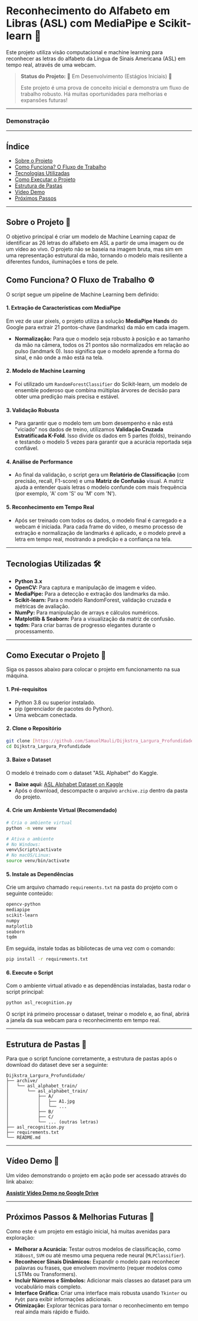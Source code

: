 # Reconhecimento do Alfabeto em Libras (ASL) com MediaPipe e Scikit-learn 🤘

Este projeto utiliza visão computacional e machine learning para reconhecer as letras do alfabeto da Língua de Sinais Americana (ASL) em tempo real, através de uma webcam.

> **Status do Projeto:** 🚧 Em Desenvolvimento (Estágios Iniciais) 🚧
>
> Este projeto é uma prova de conceito inicial e demonstra um fluxo de trabalho robusto. Há muitas oportunidades para melhorias e expansões futuras!

---

### Demonstração

---

## Índice

* [Sobre o Projeto](#sobre-o-projeto-)
* [Como Funciona? O Fluxo de Trabalho](#como-funciona-o-fluxo-de-trabalho-)
* [Tecnologias Utilizadas](#tecnologias-utilizadas-)
* [Como Executar o Projeto](#como-executar-o-projeto-)
* [Estrutura de Pastas](#estrutura-de-pastas-)
* [Vídeo Demo](#vídeo-demo-)
* [Próximos Passos](#próximos-passos--melhorias-futuras-)

---

## Sobre o Projeto 🦾

O objetivo principal é criar um modelo de Machine Learning capaz de identificar as 26 letras do alfabeto em ASL a partir de uma imagem ou de um vídeo ao vivo. O projeto não se baseia na imagem bruta, mas sim em uma representação estrutural da mão, tornando o modelo mais resiliente a diferentes fundos, iluminações e tons de pele.

## Como Funciona? O Fluxo de Trabalho ⚙️

O script segue um pipeline de Machine Learning bem definido:

#### 1. Extração de Características com MediaPipe

Em vez de usar pixels, o projeto utiliza a solução **MediaPipe Hands** do Google para extrair 21 pontos-chave (landmarks) da mão em cada imagem.

* **Normalização:** Para que o modelo seja robusto à posição e ao tamanho da mão na câmera, todos os 21 pontos são normalizados em relação ao pulso (landmark 0). Isso significa que o modelo aprende a forma do sinal, e não onde a mão está na tela.

#### 2. Modelo de Machine Learning

* Foi utilizado um `RandomForestClassifier` do Scikit-learn, um modelo de ensemble poderoso que combina múltiplas árvores de decisão para obter uma predição mais precisa e estável.

#### 3. Validação Robusta

* Para garantir que o modelo tem um bom desempenho e não está "viciado" nos dados de treino, utilizamos **Validação Cruzada Estratificada K-Fold**. Isso divide os dados em 5 partes (folds), treinando e testando o modelo 5 vezes para garantir que a acurácia reportada seja confiável.

#### 4. Análise de Performance

* Ao final da validação, o script gera um **Relatório de Classificação** (com precisão, recall, F1-score) e uma **Matriz de Confusão** visual. A matriz ajuda a entender quais letras o modelo confunde com mais frequência (por exemplo, 'A' com 'S' ou 'M' com 'N').

#### 5. Reconhecimento em Tempo Real

* Após ser treinado com todos os dados, o modelo final é carregado e a webcam é iniciada. Para cada frame do vídeo, o mesmo processo de extração e normalização de landmarks é aplicado, e o modelo prevê a letra em tempo real, mostrando a predição e a confiança na tela.

---

## Tecnologias Utilizadas 🛠️

* **Python 3.x**
* **OpenCV:** Para captura e manipulação de imagem e vídeo.
* **MediaPipe:** Para a detecção e extração dos landmarks da mão.
* **Scikit-learn:** Para o modelo RandomForest, validação cruzada e métricas de avaliação.
* **NumPy:** Para manipulação de arrays e cálculos numéricos.
* **Matplotlib & Seaborn:** Para a visualização da matriz de confusão.
* **tqdm:** Para criar barras de progresso elegantes durante o processamento.

---

## Como Executar o Projeto 🚀

Siga os passos abaixo para colocar o projeto em funcionamento na sua máquina.

#### 1. Pré-requisitos

* Python 3.8 ou superior instalado.
* pip (gerenciador de pacotes do Python).
* Uma webcam conectada.

#### 2. Clone o Repositório

```bash
git clone [https://github.com/SamuelMauli/Dijkstra_Largura_Profundidade.git](https://github.com/SamuelMauli/Dijkstra_Largura_Profundidade.git)
cd Dijkstra_Largura_Profundidade
```

#### 3. Baixe o Dataset

O modelo é treinado com o dataset "ASL Alphabet" do Kaggle.

* **Baixe aqui:** [ASL Alphabet Dataset on Kaggle](https://www.kaggle.com/datasets/grassknoted/asl-alphabet)
* Após o download, descompacte o arquivo `archive.zip` dentro da pasta do projeto.

#### 4. Crie um Ambiente Virtual (Recomendado)

```bash
# Cria o ambiente virtual
python -m venv venv

# Ativa o ambiente
# No Windows:
venv\Scripts\activate
# No macOS/Linux:
source venv/bin/activate
```

#### 5. Instale as Dependências

Crie um arquivo chamado `requirements.txt` na pasta do projeto com o seguinte conteúdo:

```txt
opencv-python
mediapipe
scikit-learn
numpy
matplotlib
seaborn
tqdm
```

Em seguida, instale todas as bibliotecas de uma vez com o comando:

```bash
pip install -r requirements.txt
```

#### 6. Execute o Script

Com o ambiente virtual ativado e as dependências instaladas, basta rodar o script principal:

```bash
python asl_recognition.py 
```

O script irá primeiro processar o dataset, treinar o modelo e, ao final, abrirá a janela da sua webcam para o reconhecimento em tempo real.

---

## Estrutura de Pastas 📂

Para que o script funcione corretamente, a estrutura de pastas após o download do dataset deve ser a seguinte:

```
Dijkstra_Largura_Profundidade/
├── archive/
│   └── asl_alphabet_train/
│       └── asl_alphabet_train/
│           ├── A/
│           │   ├── A1.jpg
│           │   └── ...
│           ├── B/
│           ├── C/
│           └── ... (outras letras)
├── asl_recognition.py
├── requirements.txt
└── README.md
```

---

## Vídeo Demo 🎥

Um vídeo demonstrando o projeto em ação pode ser acessado através do link abaixo:

[**Assistir Vídeo Demo no Google Drive**](https://drive.google.com/file/d/1D4EhIK6ydQQXVrySmS_nyaniHppaC8t4/view?usp=sharing)

---

## Próximos Passos & Melhorias Futuras 🔮

Como este é um projeto em estágio inicial, há muitas avenidas para exploração:

* **Melhorar a Acurácia:** Testar outros modelos de classificação, como `XGBoost`, `SVM` ou até mesmo uma pequena rede neural (`MLPClassifier`).
* **Reconhecer Sinais Dinâmicos:** Expandir o modelo para reconhecer palavras ou frases, que envolvem movimento (requer modelos como LSTMs ou Transformers).
* **Incluir Números e Símbolos:** Adicionar mais classes ao dataset para um vocabulário mais completo.
* **Interface Gráfica:** Criar uma interface mais robusta usando `Tkinter` ou `PyQt` para exibir informações adicionais.
* **Otimização:** Explorar técnicas para tornar o reconhecimento em tempo real ainda mais rápido e fluido.



